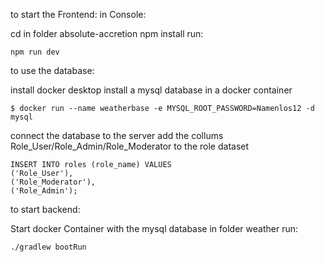 to start the Frontend: in Console:

cd in folder absolute-accretion
npm install
run:    

    npm run dev

to use the database:

install docker desktop
install a mysql database in a docker container

    $ docker run --name weatherbase -e MYSQL_ROOT_PASSWORD=Namenlos12 -d mysql

connect the database to the server
add the collums Role_User/Role_Admin/Role_Moderator to the role dataset

    INSERT INTO roles (role_name) VALUES 
    ('Role_User'),
    ('Role_Moderator'),
    ('Role_Admin');

to start backend:

Start docker Container with the mysql database
in folder weather run:

    ./gradlew bootRun


